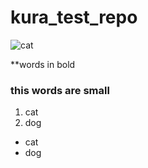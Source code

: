 # kura_test_repo

![cat](https://icatcare.org/app/uploads/2018/06/Layer-1704-1920x840.jpg)

**words in bold 

### this words are small

1. cat
2. dog
- cat 
- dog 

